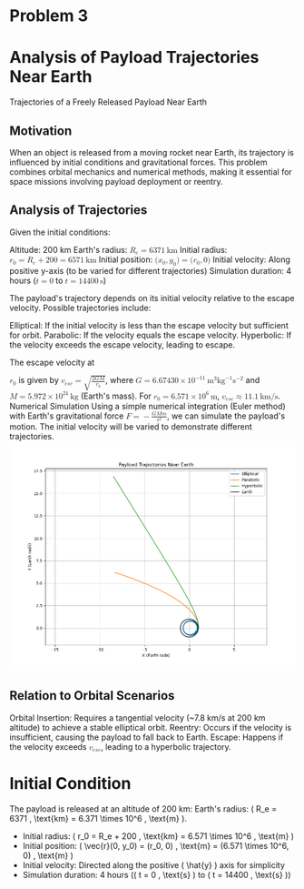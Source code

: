 # Problem 3
# Analysis of Payload Trajectories Near Earth
Trajectories of a Freely Released Payload Near Earth
## Motivation


When an object is released from a moving rocket near Earth, its trajectory is influenced by initial conditions and gravitational forces. This problem combines orbital mechanics and numerical methods, making it essential for space missions involving payload deployment or reentry.


## Analysis of Trajectories

Given the initial conditions:


Altitude: 200 km
Earth's radius: <math xmlns="http://www.w3.org/1998/Math/MathML"><semantics><mrow><msub><mi>R</mi><mi>e</mi></msub><mo>=</mo><mn>6371</mn><mtext> </mtext><mtext>km</mtext></mrow><annotation encoding="application/x-tex"> R_e = 6371 \, \text{km} </annotation></semantics></math>
Initial radius: <math xmlns="http://www.w3.org/1998/Math/MathML"><semantics><mrow><msub><mi>r</mi><mn>0</mn></msub><mo>=</mo><msub><mi>R</mi><mi>e</mi></msub><mo>+</mo><mn>200</mn><mo>=</mo><mn>6571</mn><mtext> </mtext><mtext>km</mtext></mrow><annotation encoding="application/x-tex"> r_0 = R_e + 200 = 6571 \, \text{km} </annotation></semantics></math>
Initial position: <math xmlns="http://www.w3.org/1998/Math/MathML"><semantics><mrow><mo stretchy="false">(</mo><msub><mi>x</mi><mn>0</mn></msub><mo separator="true">,</mo><msub><mi>y</mi><mn>0</mn></msub><mo stretchy="false">)</mo><mo>=</mo><mo stretchy="false">(</mo><msub><mi>r</mi><mn>0</mn></msub><mo separator="true">,</mo><mn>0</mn><mo stretchy="false">)</mo></mrow><annotation encoding="application/x-tex"> (x_0, y_0) = (r_0, 0) </annotation></semantics></math>
Initial velocity: Along positive y-axis (to be varied for different trajectories)
Simulation duration: 4 hours (<math xmlns="http://www.w3.org/1998/Math/MathML"><semantics><mrow><mi>t</mi><mo>=</mo><mn>0</mn></mrow><annotation encoding="application/x-tex"> t = 0 </annotation></semantics></math> to <math xmlns="http://www.w3.org/1998/Math/MathML"><semantics><mrow><mi>t</mi><mo>=</mo><mn>14400</mn><mtext> </mtext><mtext>s</mtext></mrow><annotation encoding="application/x-tex"> t = 14400 \, \text{s} </annotation></semantics></math>)

The payload's trajectory depends on its initial velocity relative to the escape velocity. Possible trajectories include:

Elliptical: If the initial velocity is less than the escape velocity but sufficient for orbit.
Parabolic: If the velocity equals the escape velocity.
Hyperbolic: If the velocity exceeds the escape velocity, leading to escape.

The escape velocity at

 <math xmlns="http://www.w3.org/1998/Math/MathML"><semantics><mrow><msub><mi>r</mi><mn>0</mn></msub></mrow><annotation 
 encoding="application/x-tex"> r_0 </annotation></semantics></math> is given by <math xmlns="http://www.w3.org/1998/Math/MathML"><semantics><mrow><msub><mi>v</mi><mrow><mi>e</mi><mi>s</mi><mi>c</mi></mrow></msub><mo>=</mo><msqrt><mfrac><mrow><mn>2</mn><mi>G</mi><mi>M</mi></mrow><msub><mi>r</mi><mn>0</mn></msub></mfrac></msqrt></mrow><annotation 
 encoding="application/x-tex"> v_{esc} = \sqrt{\frac{2GM}{r_0}} </annotation></semantics></math>, where
 <math xmlns="http://www.w3.org/1998/Math/MathML">
 <semantics><mrow><mi>G</mi><mo>=</mo><mn>6.67430</mn><mo>×</mo><mn>1</mn><msup><mn>0</mn><mrow><mo>−</mo><mn>11</mn></mrow></msup><mtext> </mtext><msup><mtext>m</mtext><mn>3</mn></msup><msup><mtext>kg</mtext><mrow><mo>−</mo><mn>1</mn></mrow></msup><msup><mtext>s</mtext><mrow><mo>−</mo><mn>2</mn></mrow></msup></mrow><annotation encoding="application/x-tex"> G = 6.67430 \times 10^{-11} \, \text{m}^3 \text{kg}^{-1} \text{s}^{-2} </annotation></semantics></math> and <math xmlns="http://www.w3.org/1998/Math/MathML"><semantics><mrow><mi>M</mi><mo>=</mo><mn>5.972</mn><mo>×</mo><mn>1</mn><msup><mn>0</mn><mn>24</mn></msup><mtext> </mtext><mtext>kg</mtext></mrow><annotation encoding="application/x-tex"> M = 5.972 \times 10^{24} \, \text{kg} </annotation></semantics></math> (Earth's mass). For <math xmlns="http://www.w3.org/1998/Math/MathML"><semantics><mrow><msub><mi>r</mi><mn>0</mn></msub><mo>=</mo><mn>6.571</mn><mo>×</mo><mn>1</mn><msup><mn>0</mn><mn>6</mn></msup><mtext> </mtext><mtext>m</mtext></mrow><annotation encoding="application/x-tex"> r_0 = 6.571 \times 10^6 \, \text{m} </annotation></semantics></math>, <math xmlns="http://www.w3.org/1998/Math/MathML"><semantics><mrow><msub><mi>v</mi><mrow><mi>e</mi><mi>s</mi><mi>c</mi></mrow></msub><mo>≈</mo><mn>11.1</mn><mtext> </mtext><mtext>km/s</mtext></mrow><annotation encoding="application/x-tex"> v_{esc} \approx 11.1 \, \text{km/s} </annotation></semantics></math>.
Numerical Simulation
Using a simple numerical integration (Euler method) with Earth's gravitational force <math xmlns="http://www.w3.org/1998/Math/MathML"><semantics><mrow><mi>F</mi><mo>=</mo><mo>−</mo><mfrac><mrow><mi>G</mi><mi>M</mi><mi>m</mi></mrow><msup><mi>r</mi><mn>2</mn></msup></mfrac></mrow><annotation encoding="application/x-tex"> F = -\frac{GM m}{r^2} </annotation></semantics></math>, we can simulate the payload's motion. The initial velocity will be varied to demonstrate different trajectories.
![alt text](image-5.png)



## Relation to Orbital Scenarios

Orbital Insertion: Requires a tangential velocity (~7.8 km/s at 200 km altitude) to achieve a stable elliptical orbit.
Reentry: Occurs if the velocity is insufficient, causing the payload to fall back to Earth.
Escape: Happens if the velocity exceeds <math xmlns="http://www.w3.org/1998/Math/MathML"><semantics><mrow><msub><mi>v</mi><mrow><mi>e</mi><mi>s</mi><mi>c</mi></mrow></msub></mrow><annotation encoding="application/x-tex"> v_{esc} </annotation></semantics></math>, leading to a hyperbolic trajectory.

# Initial Condition

The payload is released at an altitude of 200 km: Earth's radius: \( R_e = 6371 \, \text{km} = 6.371 \times 10^6 \, \text{m} \).

- Initial radius: \( r_0 = R_e + 200 \, \text{km} = 6.571 \times 10^6 \, \text{m} \)
- Initial position: \( \vec{r}(0, y_0) = (r_0, 0) \, \text{m} = (6.571 \times 10^6, 0) \, \text{m} \)
- Initial velocity: Directed along the positive \( \hat{y} \) axis for simplicity
- Simulation duration: 4 hours (\( t = 0 \, \text{s} \) to \( t = 14400 \, \text{s} \))
